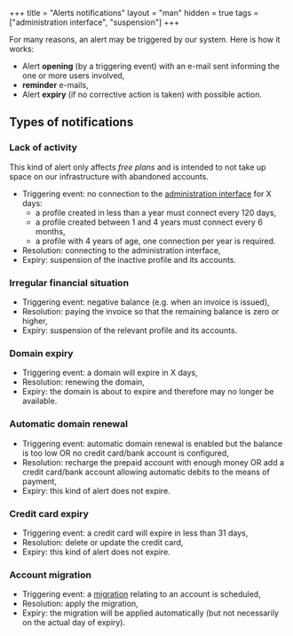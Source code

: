 +++
title = "Alerts notifications"
layout = "man"
hidden = true
tags = ["administration interface", "suspension"]
+++

For many reasons, an alert may be triggered by our system. Here is how it works:

- Alert **opening** (by a triggering event) with an e-mail sent informing the one or more users involved,
- **reminder** e-mails,
- Alert **expiry** (if no corrective action is taken) with possible action.

## Types of notifications

### Lack of activity

This kind of alert only affects *free plans* and is intended to not take up space on our infrastructure with abandoned accounts.

- Triggering event: no connection to the [administration interface](https://admin.alwaysdata.com) for X days:
	- a profile created in less than a year must connect every 120 days,
	- a profile created between 1 and 4 years must connect every 6 months,
	- a profile with 4 years of age, one connection per year is required.
- Resolution: connecting to the administration interface,
- Expiry: suspension of the inactive profile and its accounts.

### Irregular financial situation

- Triggering event: negative balance (e.g. when an invoice is issued),
- Resolution: paying the invoice so that the remaining balance is zero or higher,
- Expiry: suspension of the relevant profile and its accounts.

### Domain expiry

- Triggering event: a domain will expire in X days,
- Resolution: renewing the domain,
- Expiry: the domain is about to expire and therefore may no longer be available.

### Automatic domain renewal

- Triggering event: automatic domain renewal is enabled but the balance is too low OR no credit card/bank account is configured,
- Resolution: recharge the prepaid account with enough money OR add a credit card/bank account allowing automatic debits to the means of payment,
- Expiry: this kind of alert does not expire.

### Credit card expiry

- Triggering event: a credit card will expire in less than 31 days,
- Resolution: delete or update the credit card,
- Expiry: this kind of alert does not expire.

### Account migration

- Triggering event: a [migration](advanced/migrations) relating to an account is scheduled,
- Resolution: apply the migration,
- Expiry: the migration will be applied automatically (but not necessarily on the actual day of expiry).
